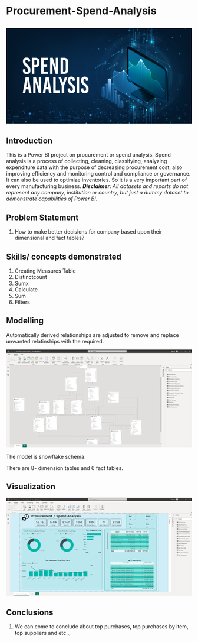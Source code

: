 # Procurement-Spend-Analysis

![](image.png)
---

## Introduction

This is a Power BI project on procurement or spend analysis. Spend analysis is a process of collecting, cleaning, classifying, analyzing expenditure data with the purpose of decreasing procurement cost, also improving efficiency and monitoring control and compliance or governance. It can also be used to optimize inventories. So it is a very important part of every manufacturing business.
**_Disclaimer_**: _All datasets and reports do not represent any company, institution or country, but just a dummy dataset to demonstrate capabilities of Power BI._ 

## Problem Statement 
1. How to make better decisions for company based upon their dimensional and fact tables?


## Skills/ concepts demonstrated
1. Creating Measures Table
2. Distinctcount
3. Sumx
4. Calculate
5. Sum
6. Filters

## Modelling

Automatically derived relationships are adjusted to remove and replace unwanted relatinships with the required.

![](model.png)

The model is snowflake schema.

There are 8- dimension tables and 6 fact tables. 

## Visualization

![](li3.png)

## Conclusions

1. We can come to conclude about top purchases, top purchases by item, top suppliers and etc..,


